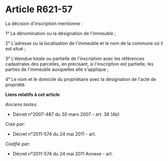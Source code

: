 # Article R621-57

La décision d'inscription mentionne :

1° La dénomination ou la désignation de l'immeuble ;

2° L'adresse ou la localisation de l'immeuble et le nom de la commune où il est situé ;

3° L'étendue totale ou partielle de l'inscription avec les références cadastrales des parcelles, en précisant, si
l'inscription est partielle, les parties de l'immeuble auxquelles elle s'applique ;

4° Le nom et le domicile du propriétaire avec la désignation de l'acte de propriété.

**Liens relatifs à cet article**

_Anciens textes_:

  - Décret n°2007-487 du 30 mars 2007 - art. 38 (Ab)

_Créé par_:

  - Décret n°2011-574 du 24 mai 2011  - art.

_Codifié par_:

  - Décret n°2011-574 du 24 mai 2011 Annexe - art.

